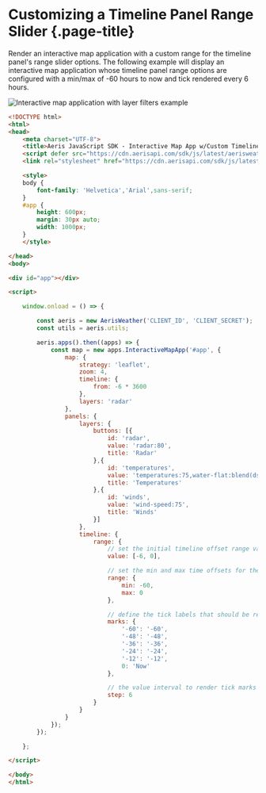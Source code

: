 # Customizing a Timeline Panel Range Slider {.page-title}

Render an interactive map application with a custom range for the timeline panel's range slider options. The following example will display an interactive map application whose timeline panel range options are configured with a min/max of -60 hours to now and tick rendered every 6 hours.

![Interactive map application with layer filters example]({{docs-url}}/img/awxjs-example-interactivemapapp-custom-timelineoptions.png)

```html
<!DOCTYPE html>
<html>
<head>
	<meta charset="UTF-8">
	<title>Aeris JavaScript SDK - Interactive Map App w/Custom Timeline Options</title>
	<script defer src="https://cdn.aerisapi.com/sdk/js/latest/aerisweather.min.js"></script>
	<link rel="stylesheet" href="https://cdn.aerisapi.com/sdk/js/latest/aerisweather.css">

	<style>
    body {
        font-family: 'Helvetica','Arial',sans-serif;
    }
	#app {
        height: 600px;
		margin: 30px auto;
		width: 1000px;
	}
	</style>

</head>
<body>

<div id="app"></div>

<script>

	window.onload = () => {

		const aeris = new AerisWeather('CLIENT_ID', 'CLIENT_SECRET');
        const utils = aeris.utils;

		aeris.apps().then((apps) => {
            const map = new apps.InteractiveMapApp('#app', {
                map: {
                    strategy: 'leaflet',
                    zoom: 4,
                    timeline: {
                        from: -6 * 3600
                    },
                    layers: 'radar'
                },
                panels: {
                    layers: {
                        buttons: [{
                            id: 'radar',
                            value: 'radar:80',
                            title: 'Radar'
                        },{
                            id: 'temperatures',
                            value: 'temperatures:75,water-flat:blend(dst-out),states-outlines:50',
                            title: 'Temperatures'
                        },{
                            id: 'winds',
                            value: 'wind-speed:75',
                            title: 'Winds'
                        }]       
                    },
                    timeline: {
                        range: {
                            // set the initial timeline offset range value
                            value: [-6, 0],

                            // set the min and max time offsets for the timeline range
                            range: {
                                min: -60,
                                max: 0
                            },

                            // define the tick labels that should be rendered along the slider
                            marks: {
                                '-60': '-60',
                                '-48': '-48',
                                '-36': '-36',
                                '-24': '-24',
                                '-12': '-12',
                                0: 'Now'
                            },

                            // the value interval to render tick marks for, e.g. every 6 hours
                            step: 6
                        }
                    }
                }
            });
        });

	};

</script>

</body>
</html>
```